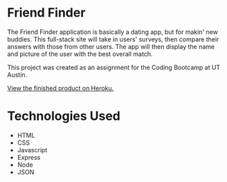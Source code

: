# Friend Finder

The Friend Finder application is basically a dating app, but for makin' new buddies. This full-stack site will take in users' surveys, then compare their answers with those from other users. The app will then display the name and picture of the user with the best overall match.

This project was created as an assignment for the Coding Bootcamp at UT Austin.

<a href="https://office-friend-finder.herokuapp.com/">View the finished product on Heroku.</a>

# Technologies Used

- HTML
- CSS
- Javascript
- Express
- Node
- JSON